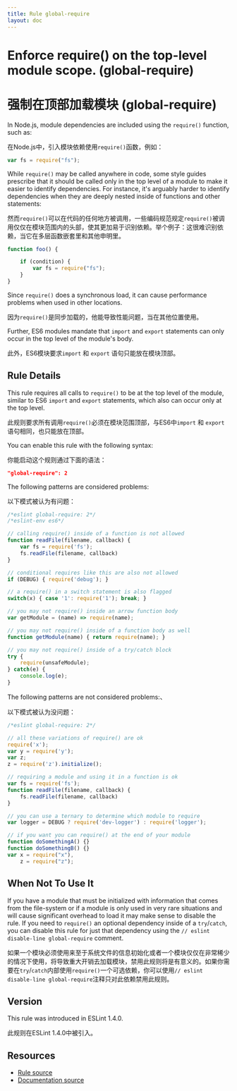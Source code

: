 ```yaml
---
title: Rule global-require
layout: doc
---
```

<!-- Note: No pull requests accepted for this file. See README.md in the root directory for details. -->

# Enforce require() on the top-level module scope. (global-require)

# 强制在顶部加载模块 (global-require)


In Node.js, module dependencies are included using the `require()` function, such as:

在Node.js中，引入模块依赖使用`require()`函数，例如：

```js
var fs = require("fs");
```

While `require()` may be called anywhere in code, some style guides prescribe that it should be called only in the top level of a module to make it easier to identify dependencies. For instance, it's arguably harder to identify dependencies when they are deeply nested inside of functions and other statements:

然而`require()`可以在代码的任何地方被调用，一些编码规范规定`require()`被调用仅仅在模块范围内的头部，使其更加易于识别依赖。举个例子：这很难识别依赖，当它在多层函数嵌套里和其他申明里。

```js
function foo() {

    if (condition) {
        var fs = require("fs");
    }
}
```

Since `require()` does a synchronous load, it can cause performance problems when used in other locations.

因为`require()`是同步加载的，他能导致性能问题，当在其他位置使用。

Further, ES6 modules mandate that `import` and `export` statements can only occur in the top level of the module's body.

此外，ES6模块要求`import` 和 `export` 语句只能放在模块顶部。

## Rule Details

This rule requires all calls to `require()` to be at the top level of the module, similar to ES6 `import` and `export` statements, which also can occur only at the top level.

此规则要求所有调用`require()`必须在模块范围顶部，与ES6中`import` 和 `export` 语句相同，也只能放在顶部。

You can enable this rule with the following syntax:

你能启动这个规则通过下面的语法：

```json
"global-require": 2
```

The following patterns are considered problems:

以下模式被认为有问题：

```js
/*eslint global-require: 2*/
/*eslint-env es6*/

// calling require() inside of a function is not allowed
function readFile(filename, callback) {
    var fs = require('fs');
    fs.readFile(filename, callback)
}

// conditional requires like this are also not allowed
if (DEBUG) { require('debug'); }

// a require() in a switch statement is also flagged
switch(x) { case '1': require('1'); break; }

// you may not require() inside an arrow function body
var getModule = (name) => require(name);

// you may not require() inside of a function body as well
function getModule(name) { return require(name); }

// you may not require() inside of a try/catch block
try {
    require(unsafeModule);
} catch(e) {
    console.log(e);
}
```

The following patterns are not considered problems:、

以下模式被认为没问题：

```js
/*eslint global-require: 2*/

// all these variations of require() are ok
require('x');
var y = require('y');
var z;
z = require('z').initialize();

// requiring a module and using it in a function is ok
var fs = require('fs');
function readFile(filename, callback) {
    fs.readFile(filename, callback)
}

// you can use a ternary to determine which module to require
var logger = DEBUG ? require('dev-logger') : require('logger');

// if you want you can require() at the end of your module
function doSomethingA() {}
function doSomethingB() {}
var x = require("x"),
    z = require("z");
```

## When Not To Use It

If you have a module that must be initialized with information that comes from the file-system or if a module is only used in very rare situations and will cause significant overhead to load it may make sense to disable the rule. If you need to `require()` an optional dependency inside of a `try`/`catch`, you can disable this rule for just that dependency using the `// eslint disable-line global-require` comment.

如果一个模块必须使用来至于系统文件的信息初始化或者一个模块仅仅在非常稀少的情况下使用，将导致重大开销去加载模块，禁用此规则将是有意义的。如果你需要在`try`/`catch`内部使用`require()`一个可选依赖，你可以使用`// eslint disable-line global-require`注释只对此依赖禁用此规则。

## Version

This rule was introduced in ESLint 1.4.0.

此规则在ESLint 1.4.0中被引入。

## Resources

* [Rule source](https://github.com/eslint/eslint/tree/master/lib/rules/global-require.js)
* [Documentation source](https://github.com/eslint/eslint/tree/master/docs/rules/global-require.md)
